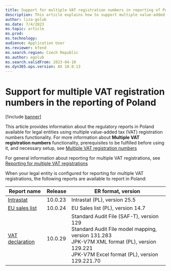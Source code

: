 ```yaml
---
title: Support for multiple VAT registration numbers in reporting of Poland
description: This article explains how to support multiple value-added tax (VAT) registration numbers in reporting of Poland.
author: liza-golub
ms.date: 7/4/2023
ms.topic: article
ms.prod: 
ms.technology: 
audience: Application User
ms.reviewer: kfend
ms.search.region: Czech Republic
ms.author: egolub
ms.search.validFrom: 2023-04-10
ms.dyn365.ops.version: AX 10.0.13
---
```


# Support for multiple VAT registration numbers in the reporting of Poland

[!include [banner](../includes/banner.md)]

This article provides information about the regulatory reports in Poland available for legal entities using multiple value-added tax (VAT) registration numbers functionality. 
For more information about **Multiple VAT registration numbers** functionality, prerequisites to be fulfilled before using it, and necessary setup, see [Multiple VAT registration numbers](emea-multiple-vat-registration-numbers.md)

For general information about reporting for multiple VAT registrations, see [Reporting for multiple VAT registrations](emea-reporting-for-multiple-vat-registrations.md)

When your legal entity is configured for reporting for multiple VAT registrations, the following reports are available to report in Poland:

| Report name     | Release | ER format, version                |
|-----------------|---------|-----------------------------------|
| [Intrastat](emea-pol-intrastat.md)       | 10.0.23 | Intrastat (PL), version 25.5 |
| [EU sales list](emea-pol-eu-sales-list.md)   | 10.0.24 | EU Sales list (PL), version 14.7  |
| [VAT declaration](emea-pol-vdek.md) | 10.0.29 | Standard Audit File (SAF-T), version 129<br>Standard Audit File model mapping, version 131.283<br>JPK-V7M XML format (PL), version 129.221<br>JPK-V7M Excel format (PL), version 129.221.70 |
